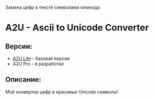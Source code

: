 Замена цифр в тексте символами юникода
# A2U - Ascii to Unicode Converter

## Версии:
- [A2U Lite](/lite/) - базовая версия
- A2U Pro - в разработке

## Описание:
Мой конвертер цифр в красивые Unicode символы!
